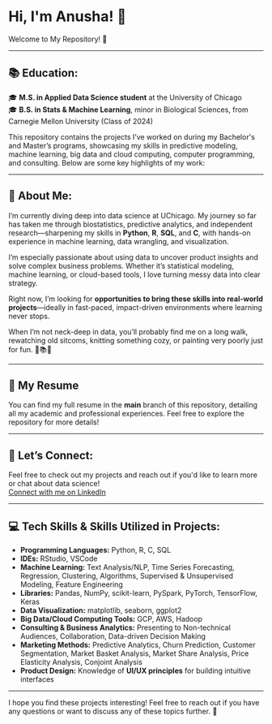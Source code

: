 # Hi, I'm Anusha! 🌟  
Welcome to My Repository! 👋

---

## 📚 **Education:**  

🎓 **M.S. in Applied Data Science student** at the University of Chicago  
🎓 **B.S. in Stats & Machine Learning**, minor in Biological Sciences, from Carnegie Mellon University (Class of 2024)  

This repository contains the projects I’ve worked on during my Bachelor's and Master’s programs, showcasing my skills in predictive modeling, machine learning, big data and cloud computing, computer programming, and consulting. Below are some key highlights of my work:

---

## 🌸 **About Me:**   
I’m currently diving deep into data science at UChicago. My journey so far has taken me through biostatistics, predictive analytics, and independent research—sharpening my skills in **Python**, **R**, **SQL**, and **C**, with hands-on experience in machine learning, data wrangling, and visualization.

I’m especially passionate about using data to uncover product insights and solve complex business problems. Whether it’s statistical modeling, machine learning, or cloud-based tools, I love turning messy data into clear strategy.

Right now, I’m looking for **opportunities to bring these skills into real-world projects**—ideally in fast-paced, impact-driven environments where learning never stops.

When I’m not neck-deep in data, you’ll probably find me on a long walk, rewatching old sitcoms, knitting something cozy, or painting very poorly just for fun. 🎨📚🍝

---

## 📄 **My Resume**  
You can find my full resume in the **main** branch of this repository, detailing all my academic and professional experiences. Feel free to explore the repository for more details!

---

## 🌱 **Let’s Connect:**  
Feel free to check out my projects and reach out if you'd like to learn more or chat about data science!  
[Connect with me on LinkedIn](https://www.linkedin.com/in/anushabhat09)


---

## 💻 **Tech Skills & Skills Utilized in Projects:**  
- **Programming Languages:** Python, R, C, SQL  
- **IDEs:** RStudio, VSCode  
- **Machine Learning:** Text Analysis/NLP, Time Series Forecasting, Regression, Clustering, Algorithms, Supervised & Unsupervised Modeling, Feature Engineering  
- **Libraries:** Pandas, NumPy, scikit-learn, PySpark, PyTorch, TensorFlow, Keras  
- **Data Visualization:** matplotlib, seaborn, ggplot2  
- **Big Data/Cloud Computing Tools:** GCP, AWS, Hadoop  
- **Consulting & Business Analytics:** Presenting to Non-technical Audiences, Collaboration, Data-driven Decision Making  
- **Marketing Methods:** Predictive Analytics, Churn Prediction, Customer Segmentation, Market Basket Analysis, Market Share Analysis, Price Elasticity Analysis, Conjoint Analysis  
- **Product Design:** Knowledge of **UI/UX principles** for building intuitive interfaces

---

I hope you find these projects interesting! Feel free to reach out if you have any questions or want to discuss any of these topics further. 🚀
